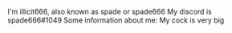 I'm illicit666, also known as spade or spade666
My discord is spade666#1049
Some information about me:
My cock is very big
